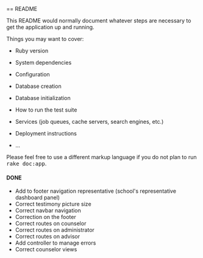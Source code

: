 == README

This README would normally document whatever steps are necessary to get the
application up and running.

Things you may want to cover:

* Ruby version

* System dependencies

* Configuration

* Database creation

* Database initialization

* How to run the test suite

* Services (job queues, cache servers, search engines, etc.)

* Deployment instructions

* ...


Please feel free to use a different markup language if you do not plan to run
<tt>rake doc:app</tt>.

#### DONE
* Add to footer navigation representative (school's representative dashboard panel)
* Correct testimony picture size
* Correct navbar navigation
* Correction on the footer
* Correct routes on counselor
* Correct routes on administrator 
* Correct routes on advisor 
* Add controller to manage errors
* Correct counselor views
